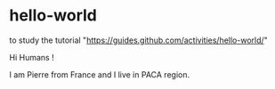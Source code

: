 # hello-world
to study the tutorial "https://guides.github.com/activities/hello-world/"

Hi Humans !

I am Pierre from France and I live in PACA region.		
